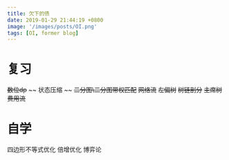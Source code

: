```yaml
---
title: 欠下的债
date: 2019-01-29 21:44:19 +0800
image: '/images/posts/OI.png'
tags: [OI, former blog]
---
```


# 复习
~~数位dp~~
~~ 状态压缩 ~~
~~二分图\\二分图带权匹配~~
~~网络流~~
~~左偏树~~
~~树链剖分~~
~~主席树~~
~~费用流~~
# 自学
四边形不等式优化
倍增优化
博弈论

